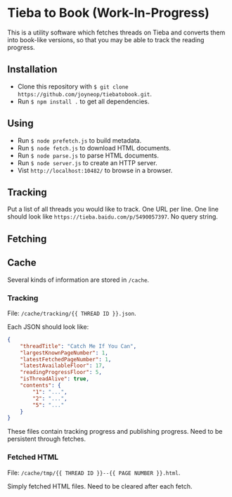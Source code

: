 # Tieba to Book (Work-In-Progress)

This is a utility software which fetches threads on Tieba and converts them into book-like versions, so that you may be able to track the reading progress.

## Installation

* Clone this repository with `$ git clone https://github.com/joyneop/tiebatobook.git`.
* Run `$ npm install .` to get all dependencies.

## Using

* Run `$ node prefetch.js` to build metadata.
* Run `$ node fetch.js` to download HTML documents.
* Run `$ node parse.js` to parse HTML documents.
* Run `$ node server.js` to create an HTTP server.
* Vist `http://localhost:10482/` to browse in a browser.

## Tracking

Put a list of all threads you would like to track. One URL per line. One line should look like `https://tieba.baidu.com/p/5490057397`. No query string.

## Fetching

## Cache

Several kinds of information are stored in `/cache`.

### Tracking

File: `/cache/tracking/{{ THREAD ID }}.json`.

Each JSON should look like:

```json
{
    "threadTitle": "Catch Me If You Can",
    "largestKnownPageNumber": 1,
    "latestFetchedPageNumber": 1,
    "latestAvailableFloor": 17,
    "readingProgressFloor": 5,
    "isThreadAlive": true,
    "contents": {
        "1": "...",
        "2": "...",
        "5": "..."
    }
}
```

These files contain tracking progress and publishing progress. Need to be persistent through fetches.

### Fetched HTML

File: `/cache/tmp/{{ THREAD ID }}--{{ PAGE NUMBER }}.html`.

Simply fetched HTML files. Need to be cleared after each fetch.
